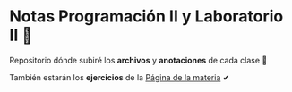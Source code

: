 # Notas Programación II y Laboratorio II 🚀

Repositorio dónde subiré los **archivos** y **anotaciones** de cada clase 📝  

También estarán los **ejercicios** de la [Página de la materia](https://codeutnfra.github.io/programacion_2_laboratorio_2_apuntes/) ✔

